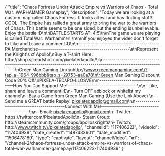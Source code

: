 {
    "title": "Chaos Fortress Under Attack: Empire vs Warriors of Chaos - Total War: WARHAMMER Gameplay",
    "description": "Today we are looking at a custom map called Chaos Fortress.  It looks all evil and has floating stuff! COOL.  The Empire has rallied a great army to bring the war to the warriors of Chaos.  This battle seems to be one sided, but the ending is unbelievable.  Enjoy the battle :D\n\nBATTLE STARTS AT: 4:51\n\nThe game we are playing is called Total War: Warhammer! \n\n\nIf you enjoyed the video don't forget to Like and Leave a comment :D\n\n-----------------------------------------PA Merchandise----------------------------------------------\n\nRepresent the Knight's of Apollo!\nBuy a T-shirt Here: http:\/\/shop.spreadshirt.com\/pixelatedapollo\/\n\n---------------------------------------------------------------------------------------------------------------\nGreen Man Gaming Link:\nhttp:\/\/www.greenmangaming.com\/?tap_a=1964-996bbb&tap_s=29753-aa0a78\n\nGreen Man Gaming Discount Code 20% Off:\nPIXELA-TEDAPO-LLOSVE\n\n----------------------------------How You Can Support Me! -----------------------------------\n\n- Like, share and leave a comment :D\n- Turn OFF adblock or whitelist my channel\n- Buy a Game from Green Man Gaming (Use the Link Above) \n- Send me a GREAT battle Replay: pixelatedapollo@gmail.com\n\n------------------------------------------Connect With Me!-----------------------------------------\n\n- Email: pixelatedapollo@gmail.com\n- Twitter: https:\/\/twitter.com\/PixelatedApollo\n- Steam Group:  http:\/\/steamcommunity.com\/groups\/apollosknights\n- Twitch: http:\/\/www.twitch.tv\/pixelatedapollo",
    "channelid": "117406223",
    "videoid": "117404939",
    "date_created": "1487433601",
    "date_modified": "1506478189",
    "type": "captivate",
    "layout": "channelVideo",
    "url": "\/channel-2\/chaos-fortress-under-attack-empire-vs-warriors-of-chaos-total-war-warhammer-gameplay\/117406223-117404939"
}